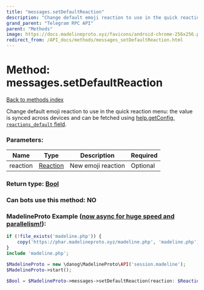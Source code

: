 ```yaml
---
title: "messages.setDefaultReaction"
description: "Change default emoji reaction to use in the quick reaction menu: the value is synced across devices and can be fetched using [help.getConfig, `reactions_default` field](../methods/help.getConfig.html)."
grand_parent: "Telegram RPC API"
parent: "Methods"
image: https://docs.madelineproto.xyz/favicons/android-chrome-256x256.png
redirect_from: /API_docs/methods/messages_setDefaultReaction.html
---
```

# Method: messages.setDefaultReaction
[Back to methods index](index.html)



Change default emoji reaction to use in the quick reaction menu: the value is synced across devices and can be fetched using [help.getConfig, `reactions_default` field](../methods/help.getConfig.html).

### Parameters:

| Name     |    Type       | Description | Required |
|----------|---------------|-------------|----------|
|reaction|[Reaction](/API_docs/types/Reaction.html) | New emoji reaction | Optional|


### Return type: [Bool](/API_docs/types/Bool.html)

### Can bots use this method: **NO**


### MadelineProto Example ([now async for huge speed and parallelism!](https://docs.madelineproto.xyz/docs/ASYNC.html)):


```php
if (!file_exists('madeline.php')) {
    copy('https://phar.madelineproto.xyz/madeline.php', 'madeline.php');
}
include 'madeline.php';

$MadelineProto = new \danog\MadelineProto\API('session.madeline');
$MadelineProto->start();

$Bool = $MadelineProto->messages->setDefaultReaction(reaction: $Reaction, );
```

